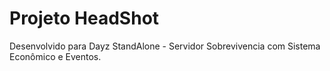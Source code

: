 # Projeto HeadShot
 Desenvolvido para Dayz StandAlone - Servidor Sobrevivencia com Sistema Econômico e Eventos.
